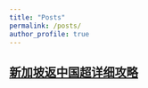 ```yaml
---
title: "Posts"
permalink: /posts/
author_profile: true
---
```

##  [新加坡返中国超详细攻略](../files/ReturnChina/新加坡返中国超详细攻略.md)